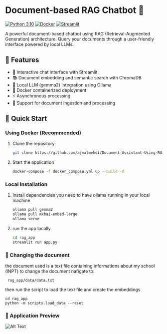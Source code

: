 # Document-based RAG Chatbot 🤖

[![Python 3.10](https://img.shields.io/badge/python-3.10-blue.svg)](https://www.python.org/downloads/release/python-3100/)
[![Docker](https://img.shields.io/badge/docker-%230db7ed.svg?style=flat&logo=docker&logoColor=white)](https://www.docker.com/)
[![Streamlit](https://img.shields.io/badge/Streamlit-FF4B4B?style=flat&logo=Streamlit&logoColor=white)](https://streamlit.io/)

A powerful document-based chatbot using RAG (Retrieval-Augmented Generation) architecture. Query your documents through a user-friendly interface powered by local LLMs.

## 🌟 Features

- 💬 Interactive chat interface with Streamlit
- 📚 Document embedding and semantic search with ChromaDB
- 🤖 Local LLM (gemma2) integration using Ollama
- 🐳 Docker containerized deployment
- ⚡ Asynchronous processing
- 📄 Support for document ingestion and processing

## 🚀 Quick Start

### Using Docker (Recommended)

1. Clone the repository:
   ```bash
   git clone https://github.com/ajmalmehdi/Document-Assistant-Using-RAG
2. Start the application
    ```bash
    docker-compose -f docker_compose.yml up --build -d
### Local Installation

1. Install dependencies
   you need to have ollama running in your local machine
    ```bash
    ollama pull gemma2
    ollama pull mxbai-embed-large
    ollama serve

2. run the app locally
    ```bash
    cd rag_app
    streamlit run app.py

### 📄 Changing the document
the document used is a text file containing informations about my school (INPT)
to change the document nafigate to:

     rag_app/data/data.txt
then run the script to load the text file and create the embeddings

    cd rag_app
    python -m scripts.load_data --reset
### 📸 Application Preview

![Alt Text](Application.png)

  
